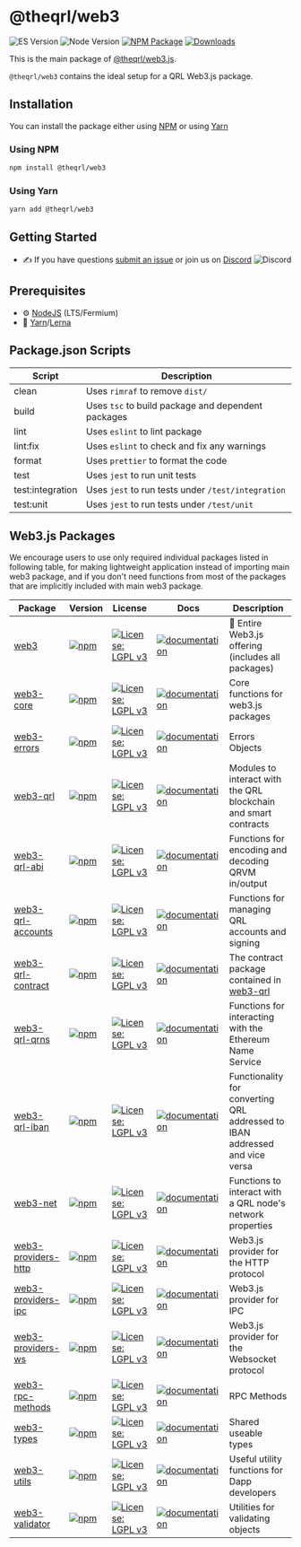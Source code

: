 # @theqrl/web3

![ES Version](https://img.shields.io/badge/ES-2020-yellow)
![Node Version](https://img.shields.io/badge/node-18.x-green)
[![NPM Package](https://img.shields.io/npm/v/@theqrl/web3)](https://www.npmjs.com/package/@theqrl/web3)
[![Downloads](https://img.shields.io/npm/dy/@theqrl/web3)](https://www.npmjs.com/package/@theqrl/web3)

This is the main package of [@theqrl/web3.js](https://github.com/theqrl/web3.js).

`@theqrl/web3` contains the ideal setup for a QRL Web3.js package.

## Installation

You can install the package either using [NPM](https://www.npmjs.com/package/@theqrl/web3) or using [Yarn](https://yarnpkg.com/package/@theqrl/web3)

### Using NPM

```bash
npm install @theqrl/web3
```

### Using Yarn

```bash
yarn add @theqrl/web3
```

## Getting Started

-   :writing_hand: If you have questions [submit an issue](https://github.com/theqrl/web3.js/issues/new) or join us on [Discord](https://theqrl.org/discord)
    ![Discord](https://img.shields.io/discord/357604137204056065.svg?label=Discord&logo=discord)

## Prerequisites

-   :gear: [NodeJS](https://nodejs.org/) (LTS/Fermium)
-   :toolbox: [Yarn](https://yarnpkg.com/)/[Lerna](https://lerna.js.org/)

## Package.json Scripts

| Script           | Description                                        |
| ---------------- | -------------------------------------------------- |
| clean            | Uses `rimraf` to remove `dist/`                    |
| build            | Uses `tsc` to build package and dependent packages |
| lint             | Uses `eslint` to lint package                      |
| lint:fix         | Uses `eslint` to check and fix any warnings        |
| format           | Uses `prettier` to format the code                 |
| test             | Uses `jest` to run unit tests                      |
| test:integration | Uses `jest` to run tests under `/test/integration` |
| test:unit        | Uses `jest` to run tests under `/test/unit`        |

## Web3.js Packages

We encourage users to use only required individual packages listed in following table, for making lightweight application instead of importing main web3 package, and if you don't need functions from most of the packages that are implicitly included with main web3 package.

| Package                                                                                           | Version                                                                                                                                                                           | License                                                                                                               | Docs                                                                                                           | Description                                                                                                   |
| ------------------------------------------------------------------------------------------------- | --------------------------------------------------------------------------------------------------------------------------------------------------------------------------------- | --------------------------------------------------------------------------------------------------------------------- | -------------------------------------------------------------------------------------------------------------- | ------------------------------------------------------------------------------------------------------------- |
| [web3](https://github.com/theqrl/web3.js/tree/main/packages/web3)                               | [![npm](https://img.shields.io/github/package-json/v/web3/web3.js/main?filename=packages%2Fweb3%2Fpackage.json)](https://www.npmjs.com/package/@theqrl/web3)                               | [![License: LGPL v3](https://img.shields.io/badge/License-LGPL%20v3-blue.svg)](https://www.gnu.org/licenses/lgpl-3.0) | [![documentation](https://img.shields.io/badge/typedoc-blue)](https://docs.theqrl.org/api/web3)                | :rotating_light: Entire Web3.js offering (includes all packages)                                              |
| [web3-core](https://github.com/theqrl/web3.js/tree/main/packages/web3-core)                     | [![npm](https://img.shields.io/github/package-json/v/web3/web3.js/main?filename=packages%2Fweb3-core%2Fpackage.json)](https://www.npmjs.com/package/@theqrl/web3-core)                     | [![License: LGPL v3](https://img.shields.io/badge/License-LGPL%20v3-blue.svg)](https://www.gnu.org/licenses/lgpl-3.0) | [![documentation](https://img.shields.io/badge/typedoc-blue)](https://docs.theqrl.org/api/web3-core)           | Core functions for web3.js packages                                                                           |
| [web3-errors](https://github.com/theqrl/web3.js/tree/main/packages/web3-errors)                 | [![npm](https://img.shields.io/github/package-json/v/web3/web3.js/main?filename=packages%2Fweb3-errors%2Fpackage.json)](https://www.npmjs.com/package/@theqrl/web3-core)                   | [![License: LGPL v3](https://img.shields.io/badge/License-LGPL%20v3-blue.svg)](https://www.gnu.org/licenses/lgpl-3.0) | [![documentation](https://img.shields.io/badge/typedoc-blue)](https://docs.theqrl.org/api/web3-errors)         | Errors Objects                                                                                                |
| [web3-qrl](https://github.com/theqrl/web3.js/tree/main/packages/web3-qrl)                       | [![npm](https://img.shields.io/github/package-json/v/web3/web3.js/main?filename=packages%2Fweb3-eth%2Fpackage.json)](https://www.npmjs.com/package/@theqrl/web3-eth)                       | [![License: LGPL v3](https://img.shields.io/badge/License-LGPL%20v3-blue.svg)](https://www.gnu.org/licenses/lgpl-3.0) | [![documentation](https://img.shields.io/badge/typedoc-blue)](https://docs.theqrl.org/api/web3-eth)            | Modules to interact with the QRL blockchain and smart contracts                                          |
| [web3-qrl-abi](https://github.com/theqrl/web3.js/tree/main/packages/web3-qrl-abi)               | [![npm](https://img.shields.io/github/package-json/v/web3/web3.js/main?filename=packages%2Fweb3-qrl-abi%2Fpackage.json)](https://www.npmjs.com/package/@theqrl/web3-qrl-abi)               | [![License: LGPL v3](https://img.shields.io/badge/License-LGPL%20v3-blue.svg)](https://www.gnu.org/licenses/lgpl-3.0) | [![documentation](https://img.shields.io/badge/typedoc-blue)](https://docs.theqrl.org/api/web3-qrl-abi)        | Functions for encoding and decoding QRVM in/output                                                             |
| [web3-qrl-accounts](https://github.com/theqrl/web3.js/tree/main/packages/web3-qrl-accounts)     | [![npm](https://img.shields.io/github/package-json/v/web3/web3.js/main?filename=packages%2Fweb3-qrl-accounts%2Fpackage.json)](https://www.npmjs.com/package/@theqrl/web3-qrl-accounts)     | [![License: LGPL v3](https://img.shields.io/badge/License-LGPL%20v3-blue.svg)](https://www.gnu.org/licenses/lgpl-3.0) | [![documentation](https://img.shields.io/badge/typedoc-blue)](https://docs.theqrl.org/api/web3-qrl-accounts)   | Functions for managing QRL accounts and signing                                                          |
| [web3-qrl-contract](https://github.com/theqrl/web3.js/tree/main/packages/web3-qrl-contract)     | [![npm](https://img.shields.io/github/package-json/v/web3/web3.js/main?filename=packages%2Fweb3-qrl-contract%2Fpackage.json)](https://www.npmjs.com/package/@theqrl/web3-qrl-contract)     | [![License: LGPL v3](https://img.shields.io/badge/License-LGPL%20v3-blue.svg)](https://www.gnu.org/licenses/lgpl-3.0) | [![documentation](https://img.shields.io/badge/typedoc-blue)](https://docs.theqrl.org/api/web3-qrl-contract)   | The contract package contained in [web3-qrl](https://github.com/theqrl/web3.js/tree/main/packages/web3-qrl) |
| [web3-qrl-qrns](https://github.com/theqrl/web3.js/tree/main/packages/web3-qrl-qrns)               | [![npm](https://img.shields.io/github/package-json/v/web3/web3.js/main?filename=packages%2Fweb3-qrl-qrns%2Fpackage.json)](https://www.npmjs.com/package/@theqrl/web3-qrl-qrns)               | [![License: LGPL v3](https://img.shields.io/badge/License-LGPL%20v3-blue.svg)](https://www.gnu.org/licenses/lgpl-3.0) | [![documentation](https://img.shields.io/badge/typedoc-blue)](https://docs.theqrl.org/api/web3-qrl-qrns)        | Functions for interacting with the Ethereum Name Service                                                      |
| [web3-qrl-iban](https://github.com/theqrl/web3.js/tree/main/packages/web3-qrl-iban)             | [![npm](https://img.shields.io/github/package-json/v/web3/web3.js/main?filename=packages%2Fweb3-qrl-iban%2Fpackage.json)](https://www.npmjs.com/package/@theqrl/web3-qrl-iban)             | [![License: LGPL v3](https://img.shields.io/badge/License-LGPL%20v3-blue.svg)](https://www.gnu.org/licenses/lgpl-3.0) | [![documentation](https://img.shields.io/badge/typedoc-blue)](https://docs.theqrl.org/api/web3-qrl-iban)       | Functionality for converting QRL addressed to IBAN addressed and vice versa                              |
| [web3-net](https://github.com/theqrl/web3.js/tree/main/packages/web3-net)                       | [![npm](https://img.shields.io/github/package-json/v/web3/web3.js/main?filename=packages%2Fweb3-net%2Fpackage.json)](https://www.npmjs.com/package/@theqrl/web3-net)                       | [![License: LGPL v3](https://img.shields.io/badge/License-LGPL%20v3-blue.svg)](https://www.gnu.org/licenses/lgpl-3.0) | [![documentation](https://img.shields.io/badge/typedoc-blue)](https://docs.theqrl.org/api/web3-net)            | Functions to interact with a QRL node's network properties                                              |
| [web3-providers-http](https://github.com/theqrl/web3.js/tree/main/packages/web3-providers-http) | [![npm](https://img.shields.io/github/package-json/v/web3/web3.js/main?filename=packages%2Fweb3-providers-http%2Fpackage.json)](https://www.npmjs.com/package/@theqrl/web3-providers-http) | [![License: LGPL v3](https://img.shields.io/badge/License-LGPL%20v3-blue.svg)](https://www.gnu.org/licenses/lgpl-3.0) | [![documentation](https://img.shields.io/badge/typedoc-blue)](https://docs.theqrl.org/api/web3-providers-http) | Web3.js provider for the HTTP protocol                                                                        |
| [web3-providers-ipc](https://github.com/theqrl/web3.js/tree/main/packages/web3-providers-ipc)   | [![npm](https://img.shields.io/github/package-json/v/web3/web3.js/main?filename=packages%2Fweb3-providers-ipc%2Fpackage.json)](https://www.npmjs.com/package/@theqrl/web3-providers-ipc)   | [![License: LGPL v3](https://img.shields.io/badge/License-LGPL%20v3-blue.svg)](https://www.gnu.org/licenses/lgpl-3.0) | [![documentation](https://img.shields.io/badge/typedoc-blue)](https://docs.theqrl.org/api/web3-providers-ipc)  | Web3.js provider for IPC                                                                                      |
| [web3-providers-ws](https://github.com/theqrl/web3.js/tree/main/packages/web3-providers-ws)     | [![npm](https://img.shields.io/github/package-json/v/web3/web3.js/main?filename=packages%2Fweb3-providers-ws%2Fpackage.json)](https://www.npmjs.com/package/@theqrl/web3-providers-ws)     | [![License: LGPL v3](https://img.shields.io/badge/License-LGPL%20v3-blue.svg)](https://www.gnu.org/licenses/lgpl-3.0) | [![documentation](https://img.shields.io/badge/typedoc-blue)](https://docs.theqrl.org/api/web3-providers-ws)   | Web3.js provider for the Websocket protocol                                                                   |
| [web3-rpc-methods](https://github.com/theqrl/web3.js/tree/main/packages/web3-rpc-methods)       | [![npm](https://img.shields.io/github/package-json/v/web3/web3.js/main?filename=packages%2Fweb3-rpc-methods%2Fpackage.json)](https://www.npmjs.com/package/@theqrl/web3-types)             | [![License: LGPL v3](https://img.shields.io/badge/License-LGPL%20v3-blue.svg)](https://www.gnu.org/licenses/lgpl-3.0) | [![documentation](https://img.shields.io/badge/typedoc-blue)](https://docs.theqrl.org/api/)                    | RPC Methods                                                                                                   |
| [web3-types](https://github.com/theqrl/web3.js/tree/main/packages/web3-types)                   | [![npm](https://img.shields.io/github/package-json/v/web3/web3.js/main?filename=packages%2Fweb3-types%2Fpackage.json)](https://www.npmjs.com/package/@theqrl/web3-types)                   | [![License: LGPL v3](https://img.shields.io/badge/License-LGPL%20v3-blue.svg)](https://www.gnu.org/licenses/lgpl-3.0) | [![documentation](https://img.shields.io/badge/typedoc-blue)](https://docs.theqrl.org/api/web3-types)          | Shared useable types                                                                                          |
| [web3-utils](https://github.com/theqrl/web3.js/tree/main/packages/web3-utils)                   | [![npm](https://img.shields.io/github/package-json/v/web3/web3.js/main?filename=packages%2Fweb3-utils%2Fpackage.json)](https://www.npmjs.com/package/@theqrl/web3-utils)                   | [![License: LGPL v3](https://img.shields.io/badge/License-LGPL%20v3-blue.svg)](https://www.gnu.org/licenses/lgpl-3.0) | [![documentation](https://img.shields.io/badge/typedoc-blue)](https://docs.theqrl.org/api/web3-utils)          | Useful utility functions for Dapp developers                                                                  |
| [web3-validator](https://github.com/theqrl/web3.js/tree/main/packages/web3-validator)           | [![npm](https://img.shields.io/github/package-json/v/web3/web3.js/main?filename=packages%2Fweb3-validator%2Fpackage.json)](https://www.npmjs.com/package/@theqrl/web3-validator)           | [![License: LGPL v3](https://img.shields.io/badge/License-LGPL%20v3-blue.svg)](https://www.gnu.org/licenses/lgpl-3.0) | [![documentation](https://img.shields.io/badge/typedoc-blue)](https://docs.theqrl.org/api/web3-validator)      | Utilities for validating objects                                                                              |

[docs]: https://docs.theqrl.org/
[repo]: https://github.com/theqrl/web3.js/tree/main/packages/web3
[npm-image]: https://img.shields.io/github/package-json/v/theqrl/web3.js/main?filename=packages%2Fweb3%2Fpackage.json
[npm-url]: https://npmjs.org/package/@theqrl/web3
[downloads-image]: https://img.shields.io/npm/dm/@theqrl/web3?label=npm%20downloads
